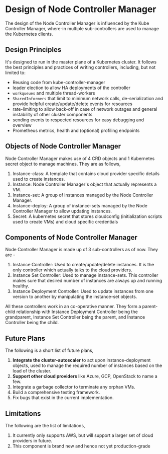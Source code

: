 # Design of Node Controller Manager

The design of the Node Controller Manager is influenced by the Kube Controller Manager, where-in multiple sub-controllers are used to manage the Kubernetes clients.

## Design Principles

It's designed to run in the master plane of a Kubernetes cluster. It follows the best principles and practices of writing controllers, including, but not limited to:

- Reusing code from kube-controller-manager
- leader election to allow HA deployments of the controller
- `workqueues` and multiple thread-workers
- `SharedInformers` that limit to minimum network calls, de-serialization and provide helpful create/update/delete events for resources
- rate-limiting to allow back-off in case of network outages and general instability of other cluster components
- sending events to respected resources for easy debugging and overview
- Prometheus metrics, health and (optional) profiling endpoints

## Objects of Node Controller Manager

Node Controller Manager makes use of 4 CRD objects and 1 Kubernetes secret object to manage machines. They are as follows,
1. Instance-class: A template that contains cloud provider specific details used to create instances.
1. Instance: Node Controller Manager's object that actually represents a VM.
1. Instance-set: A group of instances managed by the Node Controller Manager. 
1. Instance-deploy: A group of instance-sets managed by the Node Controller Manager to allow updating instances.
1. Secret: A kubernetes secret that stores cloudconfig (initialization scripts used to create VMs) and cloud specific credentials

## Components of Node Controller Manager

Node Controller Manager is made up of 3 sub-controllers as of now. They are -
1. Instance Controller: Used to create/update/delete instances. It is the only controller which actually talks to the cloud providers.
1. Instance Set Controller: Used to manage instance-sets. This controller makes sure that desired number of instances are always up and running healthy.
1. Instance Deployment Controller: Used to update instances from one version to another by manipulating the instance-set objects. 

All these controllers work in an co-operative manner. They form a parent-child relationship with Instance Deployment Controller being the grandparent, Instance Set Controller being the parent, and Instance Controller being the child. 

## Future Plans
The following is a short list of future plans,
1. **Integrate the cluster-autoscaler** to act upon instance-deployment objects, used to manage the required number of instances based on the load of the cluster.
2. **Support other cloud providers** like Azure, GCP, OpenStack to name a few.
3. Integrate a garbage collector to terminate any orphan VMs.
4. Build a comprehensive testing framework.
5. Fix bugs that exist in the current implementation.

## Limitations
The following are the list of limitations,
1. It currently only supports AWS, but will support a larger set of cloud providers in future.
2. This component is brand new and hence not yet production-grade
